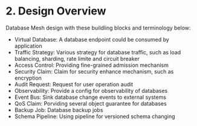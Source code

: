 # 2. Design Overview

Database Mesh design with these buildling blocks and terminology below:
* Virtual Database: A database endpoint could be consumed by application
* Traffic Strategy: Various strategy for database traffic, such as load balancing, sharding, rate limite and circuit breaker 
* Access Control: Providing fine-grained admission mechanism 
* Security Claim: Claim for security enhance mechanism, such as encryption
* Audit Request: Request for user operation audit 
* Observability: Provide a config for observability of databases
* Event Bus: Sink database change events to external systems
* QoS Claim: Porviding several object guarantee for databases
* Backup Job: Database backup jobs
* Schema Pipeline: Using pipeline for versioned schema changing
